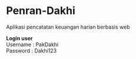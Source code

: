 # Penran-Dakhi
Aplikasi pencatatan keuangan harian berbasis web

<b>Login user</b> <br>
Username : PakDakhi<br>
Password : Dakhi123


